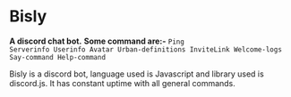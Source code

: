 Bisly
=====
<b>A discord chat bot.</b>
<b>Some command are:-</b>
<code>Ping
Serverinfo
Userinfo
Avatar
Urban-definitions
InviteLink
Welcome-logs
Say-command
Help-command</code>
<p>Bisly is a discord bot, language used is Javascript and library used is discord.js. It has constant uptime with all general commands.</p>
